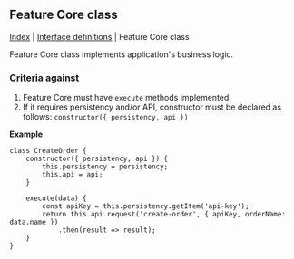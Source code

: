 ## Feature Core class

[Index](/docs/README.md) | [Interface definitions](/docs/interface/README.md) | Feature Core class

Feature Core class implements application's business logic.

### Criteria against

1. Feature Core must have `execute` methods implemented.
1. If it requires persistency and/or API, constructor must be declared as follows: `constructor({ persistency, api })`

**Example**

    class CreateOrder {
        constructor({ persistency, api }) {
            this.persistency = persistency;
            this.api = api;
        }
        
        execute(data) {
            const apiKey = this.persistency.getItem('api-key');
            return this.api.request('create-order', { apiKey, orderName: data.name })
                .then(result => result);
        }
    }

